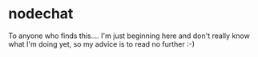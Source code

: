 # nodechat

To anyone who finds this.... I'm just beginning here and don't really know what I'm doing yet, so my advice is to read no further :-)
